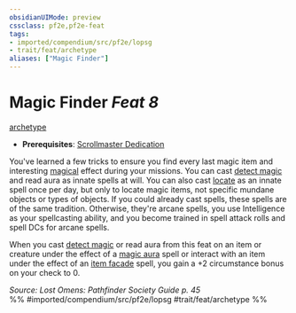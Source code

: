 ```yaml
---
obsidianUIMode: preview
cssclass: pf2e,pf2e-feat
tags:
- imported/compendium/src/pf2e/lopsg
- trait/feat/archetype
aliases: ["Magic Finder"]
---
```

# Magic Finder  *Feat 8*  
[archetype](archetype.md)  

- **Prerequisites**: [Scrollmaster Dedication](scrollmaster-dedication-locg.md)

You've learned a few tricks to ensure you find every last magic item and interesting [magical](magical.md) effect during your missions. You can cast [detect magic](../spells/detect-magic.md) and read aura as innate spells at will. You can also cast [locate](../spells/locate.md) as an innate spell once per day, but only to locate magic items, not specific mundane objects or types of objects. If you could already cast spells, these spells are of the same tradition. Otherwise, they're arcane spells, you use Intelligence as your spellcasting ability, and you become trained in spell attack rolls and spell DCs for arcane spells.

When you cast [detect magic](../spells/detect-magic.md) or read aura from this feat on an item or creature under the effect of a [magic aura](../spells/magic-aura.md) spell or interact with an item under the effect of an [item facade](../spells/item-facade.md) spell, you gain a +2 circumstance bonus on your check to 0.

*Source: Lost Omens: Pathfinder Society Guide p. 45*  
%% #imported/compendium/src/pf2e/lopsg #trait/feat/archetype %%